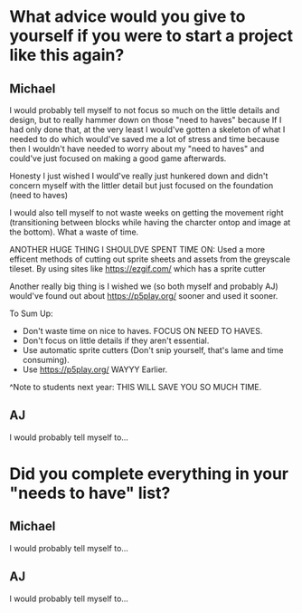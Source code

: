 # What advice would you give to yourself if you were to start a project like this again?

## Michael
I would probably tell myself to not focus so much on the little details and design, but to really hammer down on those "need to haves" because 
If I had only done that, at the very least I would've gotten a skeleton of what I needed to do which would've saved me a lot of stress and
time because then I wouldn't have needed to worry about my "need to haves" and could've just focused on making a good game afterwards.

Honesty I just wished I would've really just hunkered down and didn't concern myself with the littler detail but just focused on the foundation (need to haves)

I would also tell myself to not waste weeks on getting the movement right (transitioning between blocks while having the charcter ontop and image at the bottom).
What a waste of time.

ANOTHER HUGE THING I SHOULDVE SPENT TIME ON: Used a more efficent methods of cutting out sprite sheets and assets from the greyscale tileset.
By using sites like https://ezgif.com/ which has a sprite cutter

Another really big thing is I wished we (so both myself and probably AJ) would've found out about https://p5play.org/ sooner and used it sooner.

To Sum Up:
- Don't waste time on nice to haves. FOCUS ON NEED TO HAVES.
- Don't focus on little details if they aren't essential.
- Use automatic sprite cutters (Don't snip yourself, that's lame and time consuming).
- Use https://p5play.org/ WAYYY Earlier.

^Note to students next year: THIS WILL SAVE YOU SO MUCH TIME.

## AJ
I would probably tell myself to...



# Did you complete everything in your "needs to have" list?

## Michael
I would probably tell myself to...

## AJ
I would probably tell myself to...